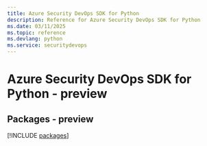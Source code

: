 ```yaml
---
title: Azure Security DevOps SDK for Python
description: Reference for Azure Security DevOps SDK for Python
ms.date: 03/11/2025
ms.topic: reference
ms.devlang: python
ms.service: securitydevops
---
```

# Azure Security DevOps SDK for Python - preview
## Packages - preview
[!INCLUDE [packages](security-devops-index.md)]